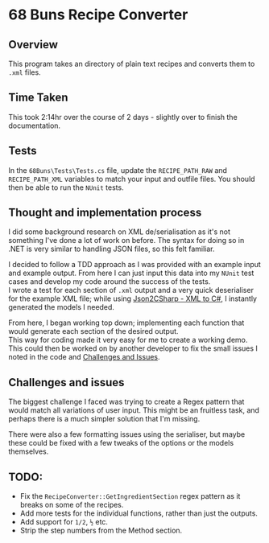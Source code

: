 # 68 Buns Recipe Converter


## Overview
This program takes an directory of plain text recipes and converts them to `.xml` files.  

## Time Taken
This took 2:14hr over the course of 2 days - slightly over to finish the documentation.

## Tests
In the `68Buns\Tests\Tests.cs` file, update the `RECIPE_PATH_RAW` and `RECIPE_PATH_XML` variables to match your input and outfile files. You should then be able to run the `NUnit` tests.

## Thought and implementation process
I did some background research on XML de/serialisation as it's not something I've done a lot of work on before. The syntax for doing so in .NET is very similar to handling JSON files, so this felt familiar.

I decided to follow a TDD approach as I was provided with an example input and example output. From here I can just input this data into my `NUnit` test cases and develop my code around the success of the tests.  
I wrote a test for each section of `.xml` output and a very quick deserialiser for the example XML file; while
using [Json2CSharp - XML to C#](https://json2csharp.com/xml-to-csharp), I instantly generated the models I needed.

From here, I began working top down; implementing each function that would generate each section of the desired output.  
This way for coding made it very easy for me to create a working demo. This could then be worked on by another developer to fix the small issues I noted in the code and [Challenges and Issues](#challenges-and-issues).

## Challenges and issues
The biggest challenge I faced was trying to create a Regex pattern that would match all variations of user input. This might be an fruitless task, and perhaps there is a much simpler solution that I'm missing.

There were also a few formatting issues using the serialiser, but maybe these could be fixed with a few tweaks of the options or the models themselves.

## TODO:
- Fix the `RecipeConverter::GetIngredientSection` regex pattern as it breaks on some of the recipes.
- Add more tests for the individual functions, rather than just the outputs.
- Add support for `1/2`, `½` etc.
- Strip the step numbers from the Method section.